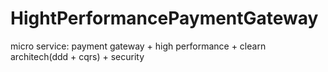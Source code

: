 # HightPerformancePaymentGateway
micro service:  payment gateway + high performance + clearn architech(ddd + cqrs) + security
